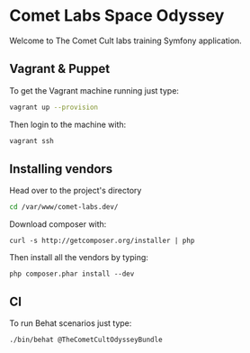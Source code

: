 Comet Labs Space Odyssey
========================

Welcome to The Comet Cult labs training Symfony application.

Vagrant & Puppet
----------------

To get the Vagrant machine running just type:

```bash
vagrant up --provision
```

Then login to the machine with:

```bash
vagrant ssh
```

Installing vendors
------------------

Head over to the project's directory

```bash
cd /var/www/comet-labs.dev/
```

Download composer with:

```
curl -s http://getcomposer.org/installer | php
```

Then install all the vendors by typing:

```
php composer.phar install --dev
```

CI
--

To run Behat scenarios just type:

```bash
./bin/behat @TheCometCultOdysseyBundle
```
